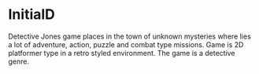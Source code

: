 # InitialD

Detective Jones game places in the town of unknown mysteries where lies a lot of adventure, action, puzzle and combat type missions.
Game is 2D platformer type in a retro styled environment. The game is a detective genre.
